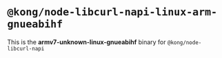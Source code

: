 # `@kong/node-libcurl-napi-linux-arm-gnueabihf`

This is the **armv7-unknown-linux-gnueabihf** binary for `@kong/node-libcurl-napi`
